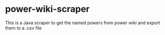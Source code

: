 # power-wiki-scraper
This is a Java scraper to get the named powers from power wiki and export them to a .csv file
